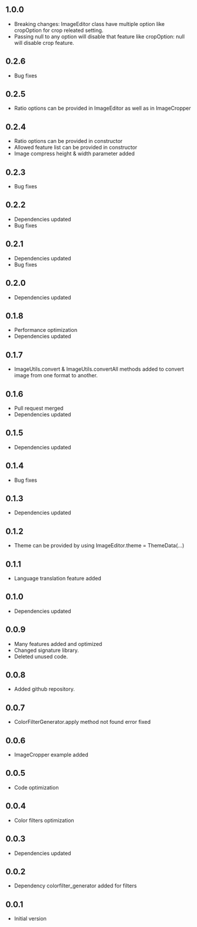 ## 1.0.0

* Breaking changes: ImageEditor class have multiple option like cropOption for crop releated setting.
* Passing null to any option will disable that feature like cropOption: null will disable crop feature.

## 0.2.6

* Bug fixes

## 0.2.5

* Ratio options can be provided in ImageEditor as well as in ImageCropper

## 0.2.4

* Ratio options can be provided in constructor
* Allowed feature list can be provided in constructor
* Image compress height & width parameter added

## 0.2.3

* Bug fixes

## 0.2.2

* Dependencies updated
* Bug fixes

## 0.2.1

* Dependencies updated
* Bug fixes

## 0.2.0

* Dependencies updated

## 0.1.8

* Performance optimization
* Dependencies updated

## 0.1.7

* ImageUtils.convert & ImageUtils.convertAll methods added to convert image from one format to another.

## 0.1.6

* Pull request merged
* Dependencies updated

## 0.1.5

* Dependencies updated

## 0.1.4

* Bug fixes

## 0.1.3

* Dependencies updated

## 0.1.2

* Theme can be provided by using ImageEditor.theme = ThemeData(...)

## 0.1.1

* Language translation feature added

## 0.1.0

* Dependencies updated

## 0.0.9

* Many features added and optimized
* Changed signature library.
* Deleted unused code.

## 0.0.8

* Added github repository.

## 0.0.7

* ColorFilterGenerator.apply method not found error fixed

## 0.0.6

* ImageCropper example added

## 0.0.5

* Code optimization

## 0.0.4

* Color filters optimization

## 0.0.3

* Dependencies updated

## 0.0.2

* Dependency colorfilter_generator added for filters

## 0.0.1

* Initial version
